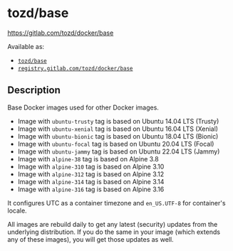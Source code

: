 # tozd/base

<https://gitlab.com/tozd/docker/base>

Available as:

- [`tozd/base`](https://hub.docker.com/r/tozd/base)
- [`registry.gitlab.com/tozd/docker/base`](https://gitlab.com/tozd/docker/base/container_registry)

## Description

Base Docker images used for other Docker images.

- Image with `ubuntu-trusty` tag is based on Ubuntu 14.04 LTS (Trusty)
- Image with `ubuntu-xenial` tag is based on Ubuntu 16.04 LTS (Xenial)
- Image with `ubuntu-bionic` tag is based on Ubuntu 18.04 LTS (Bionic)
- Image with `ubuntu-focal` tag is based on Ubuntu 20.04 LTS (Focal)
- Image with `ubuntu-jammy` tag is based on Ubuntu 22.04 LTS (Jammy)
- Image with `alpine-38` tag is based on Alpine 3.8
- Image with `alpine-310` tag is based on Alpine 3.10
- Image with `alpine-312` tag is based on Alpine 3.12
- Image with `alpine-314` tag is based on Alpine 3.14
- Image with `alpine-316` tag is based on Alpine 3.16

It configures UTC as a container timezone and `en_US.UTF-8` for container's locale.

All images are rebuild daily to get any latest (security) updates from
the underlying distribution.
If you do the same in your image (which extends any of these images), you will
get those updates as well.
